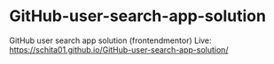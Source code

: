 # GitHub-user-search-app-solution
GitHub user search app solution (frontendmentor)
Live: https://schita01.github.io/GitHub-user-search-app-solution/
